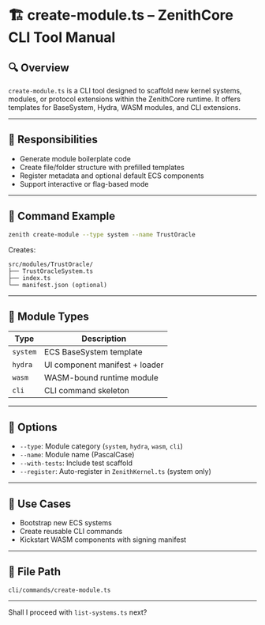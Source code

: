 
# 🏗 create-module.ts – ZenithCore CLI Tool Manual

## 🔍 Overview

`create-module.ts` is a CLI tool designed to scaffold new kernel systems, modules, or protocol extensions within the ZenithCore runtime. It offers templates for BaseSystem, Hydra, WASM modules, and CLI extensions.

---

## 🎯 Responsibilities

- Generate module boilerplate code
- Create file/folder structure with prefilled templates
- Register metadata and optional default ECS components
- Support interactive or flag-based mode

---

## 🧠 Command Example

```bash
zenith create-module --type system --name TrustOracle
```

Creates:

```
src/modules/TrustOracle/
├── TrustOracleSystem.ts
├── index.ts
└── manifest.json (optional)
```

---

## 🧰 Module Types

| Type     | Description                                |
|----------|--------------------------------------------|
| `system` | ECS BaseSystem template                    |
| `hydra`  | UI component manifest + loader             |
| `wasm`   | WASM-bound runtime module                  |
| `cli`    | CLI command skeleton                       |

---

## 🔧 Options

- `--type`: Module category (`system`, `hydra`, `wasm`, `cli`)
- `--name`: Module name (PascalCase)
- `--with-tests`: Include test scaffold
- `--register`: Auto-register in `ZenithKernel.ts` (system only)

---

## 🔗 Use Cases

- Bootstrap new ECS systems
- Create reusable CLI commands
- Kickstart WASM components with signing manifest

---

## 📁 File Path

```
cli/commands/create-module.ts
```

---

Shall I proceed with `list-systems.ts` next?

